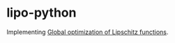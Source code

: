 # lipo-python
Implementing [Global optimization of Lipschitz functions](https://arxiv.org/abs/1703.02628).

